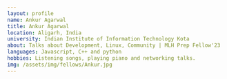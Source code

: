 ```yaml
---
layout: profile
name: Ankur Agarwal
title: Ankur Agarwal
location: Aligarh, India
university: Indian Institute of Information Technology Kota 
about: Talks about Development, Linux, Community | MLH Prep Fellow'23 | Google DSC Lead'22 | Microsoft Learn Student Ambassador | MERN Stack Developer | Devops 🚀
languages: Javascript, C++ and python
hobbies: Listening songs, playing piano and networking talks.
img: /assets/img/fellows/Ankur.jpg
---
```

